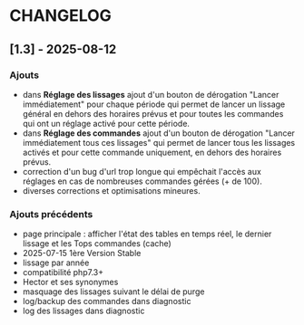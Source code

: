# CHANGELOG

## [1.3] - 2025-08-12

### Ajouts
- dans **Réglage des lissages** ajout d'un bouton de dérogation "Lancer immédiatement" pour chaque période qui permet de lancer un lissage général en dehors des horaires prévus et pour toutes les commandes qui ont un réglage activé pour cette période.
- dans **Réglage des commandes** ajout d'un bouton de dérogation "Lancer immédiatement tous ces lissages" qui permet de lancer tous les lissages activés et pour cette commande uniquement, en dehors des horaires prévus.
- correction d'un bug d'url trop longue qui empêchait l'accès aux réglages en cas de nombreuses commandes gérées (+ de 100).
- diverses corrections et optimisations mineures.

### Ajouts précédents
- page principale : afficher l'état des tables en temps réel, le dernier lissage et les Tops commandes (cache)
- 2025-07-15 1ère Version Stable
- lissage par année
- compatibilité php7.3+
- Hector et ses synonymes
- masquage des lissages suivant le délai de purge
- log/backup des commandes dans diagnostic
- log des lissages dans diagnostic